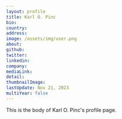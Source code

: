```yaml
---
layout: profile
title: Karl O. Pinc
bio: 
country:
address:
image: /assets/img/user.png
about:
github:
twitter: 
linkedin:
company: 
mediaLink:
detail:
thumbnailImage:
lastUpdate: Nov 21, 2023
multiYear: false
---
```


This is the body of Karl O. Pinc's profile page.
